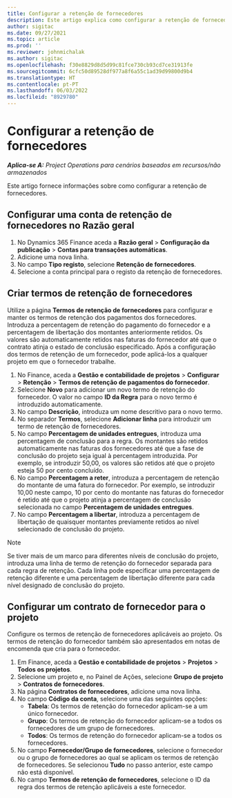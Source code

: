 ```yaml
---
title: Configurar a retenção de fornecedores
description: Este artigo explica como configurar a retenção de fornecedores.
author: sigitac
ms.date: 09/27/2021
ms.topic: article
ms.prod: ''
ms.reviewer: johnmichalak
ms.author: sigitac
ms.openlocfilehash: f30e8829d8d5d99c81fce730cb93cd7ce31913fe
ms.sourcegitcommit: 6cfc50d89528df977a8f6a55c1ad39d99800d9b4
ms.translationtype: HT
ms.contentlocale: pt-PT
ms.lasthandoff: 06/03/2022
ms.locfileid: "8929780"
---
```

# <a name="set-up-vendor-retention"></a>Configurar a retenção de fornecedores

_**Aplica-se A:** Project Operations para cenários baseados em recursos/não armazenados_

Este artigo fornece informações sobre como configurar a retenção de fornecedores.

## <a name="set-up-a-vendor-retention-account-in-general-ledger"></a>Configurar uma conta de retenção de fornecedores no Razão geral

1. No Dynamics 365 Finance aceda a **Razão geral** > **Configuração da publicação** > **Contas para transações automáticas**.
2. Adicione uma nova linha.
3. No campo **Tipo registo**, selecione **Retenção de fornecedores**.
4. Selecione a conta principal para o registo da retenção de fornecedores.

## <a name="create-vendor-retention-terms"></a>Criar termos de retenção de fornecedores

Utilize a página **Termos de retenção de fornecedores** para configurar e manter os termos de retenção dos pagamentos dos fornecedores. Introduza a percentagem de retenção do pagamento do fornecedor e a percentagem de libertação dos montantes anteriormente retidos. Os valores são automaticamente retidos nas faturas do fornecedor até que o contrato atinja o estado de conclusão especificado. Após a configuração dos termos de retenção de um fornecedor, pode aplicá-los a qualquer projeto em que o fornecedor trabalhe.

1. No Finance, aceda a **Gestão e contabilidade de projetos** > **Configurar** > **Retenção** > **Termos de retenção de pagamentos do fornecedor**.
2. Selecione **Novo** para adicionar um novo termo de retenção do fornecedor. O valor no campo **ID da Regra** para o novo termo é introduzido automaticamente. 
3. No campo **Descrição**, introduza um nome descritivo para o novo termo.
4. No separador **Termos**, selecione **Adicionar linha** para introduzir um termo de retenção de fornecedores.
5. No campo **Percentagem de unidades entregues**, introduza uma percentagem de conclusão para a regra. Os montantes são retidos automaticamente nas faturas dos fornecedores até que a fase de conclusão do projeto seja igual à percentagem introduzida. Por exemplo, se introduzir 50,00, os valores são retidos até que o projeto esteja 50 por cento concluído.
6. No campo **Percentagem a reter**, introduza a percentagem de retenção do montante de uma fatura do fornecedor. Por exemplo, se introduzir 10,00 neste campo, 10 por cento do montante nas faturas do fornecedor é retido até que o projeto atinja a percentagem de conclusão selecionada no campo **Percentagem de unidades entregues**.
7. No campo **Percentagem a libertar**, introduza a percentagem de libertação de quaisquer montantes previamente retidos ao nível selecionado de conclusão do projeto.

> [!NOTE]
> Se tiver mais de um marco para diferentes níveis de conclusão do projeto, introduza uma linha de termo de retenção do fornecedor separada para cada regra de retenção. Cada linha pode especificar uma percentagem de retenção diferente e uma percentagem de libertação diferente para cada nível designado de conclusão do projeto.

## <a name="set-up-a-vendor-agreement-for-the-project"></a>Configurar um contrato de fornecedor para o projeto

Configure os termos de retenção de fornecedores aplicáveis ao projeto. Os termos de retenção do fornecedor também são apresentados em notas de encomenda que cria para o fornecedor.

1. Em Finance, aceda a **Gestão e contabilidade de projetos** > **Projetos** > **Todos os projetos**. 
2. Selecione um projeto e, no Painel de Ações, selecione **Grupo de projeto** > **Contratos de fornecedores**.
3. Na página **Contratos de fornecedores**, adicione uma nova linha.
4. No campo **Código da conta**, selecione uma das seguintes opções:
   - **Tabela**: Os termos de retenção do fornecedor aplicam-se a um único fornecedor.
   - **Grupo**: Os termos de retenção do fornecedor aplicam-se a todos os fornecedores de um grupo de fornecedores.
   - **Todos**: Os termos de retenção do fornecedor aplicam-se a todos os fornecedores.
5. No campo **Fornecedor/Grupo de fornecedores**, selecione o fornecedor ou o grupo de fornecedores ao qual se aplicam os termos de retenção de fornecedores. Se selecionou **Tudo** no passo anterior, este campo não está disponível.
6. No campo **Termos de retenção de fornecedores**, selecione o ID da regra dos termos de retenção aplicáveis a este fornecedor.

